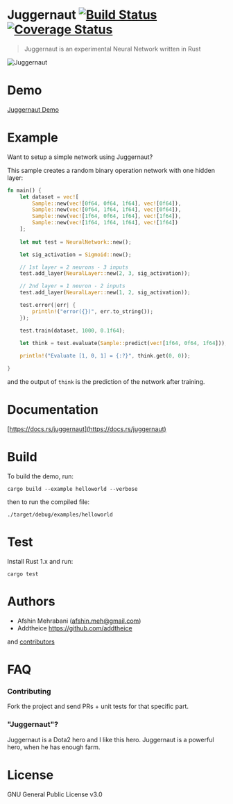 # Juggernaut [![Build Status](https://travis-ci.org/afshinm/juggernaut.svg?branch=master)](https://travis-ci.org/afshinm/juggernaut) [![Coverage Status](https://coveralls.io/repos/github/afshinm/juggernaut/badge.svg?branch=master)](https://coveralls.io/github/afshinm/juggernaut?branch=master)
> Juggernaut is an experimental Neural Network written in Rust

<img src="http://juggernaut.rs/static/images/art.png" alt="Juggernaut" class="inline"/>

# Demo

[Juggernaut Demo](http://juggernaut.rs/demo/)

# Example

Want to setup a simple network using Juggernaut? 

This sample creates a random binary operation network with one hidden layer:

```rust
fn main() {
    let dataset = vec![
        Sample::new(vec![0f64, 0f64, 1f64], vec![0f64]),
        Sample::new(vec![0f64, 1f64, 1f64], vec![0f64]),
        Sample::new(vec![1f64, 0f64, 1f64], vec![1f64]),
        Sample::new(vec![1f64, 1f64, 1f64], vec![1f64])
    ];
    
    let mut test = NeuralNetwork::new();

    let sig_activation = Sigmoid::new();

    // 1st layer = 2 neurons - 3 inputs
    test.add_layer(NeuralLayer::new(2, 3, sig_activation));

    // 2nd layer = 1 neuron - 2 inputs
    test.add_layer(NeuralLayer::new(1, 2, sig_activation));

    test.error(|err| {
        println!("error({})", err.to_string());
    });

    test.train(dataset, 1000, 0.1f64);
    
    let think = test.evaluate(Sample::predict(vec![1f64, 0f64, 1f64]));

    println!("Evaluate [1, 0, 1] = {:?}", think.get(0, 0));

}

```

and the output of `think` is the prediction of the network after training.

# Documentation

[https://docs.rs/juggernaut](https://docs.rs/juggernaut)

# Build

To build the demo, run:

```
cargo build --example helloworld --verbose
```

then to run the compiled file:

```
./target/debug/examples/helloworld
```

# Test

Install Rust 1.x and run:

```
cargo test
```

# Authors

- Afshin Mehrabani (afshin.meh@gmail.com) 
- Addtheice https://github.com/addtheice  

and [contributors](https://github.com/afshinm/juggernaut/graphs/contributors)

# FAQ

### Contributing

Fork the project and send PRs + unit tests for that specific part. 

### "Juggernaut"?

Juggernaut is a Dota2 hero and I like this hero. Juggernaut is a powerful hero, when he has enough farm.

# License

GNU General Public License v3.0
